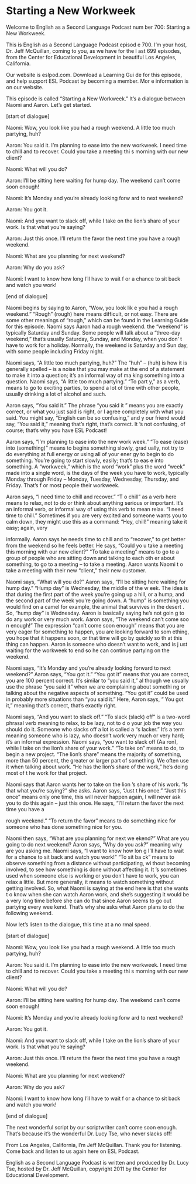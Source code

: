 # Starting a New Workweek

Welcome to English as a Second Language Podcast num ber 700: Starting a New Workweek.

This is English as a Second Language Podcast episod e 700.  I’m your host, Dr. Jeff McQuillan, coming to you, as we have for the l ast 699 episodes, from the Center for Educational Development in beautiful Los  Angeles, California.

Our website is eslpod.com.  Download a Learning Gui de for this episode, and help support ESL Podcast by becoming a member.  Mor e information is on our website.

This episode is called “Starting a New Workweek.”  It’s a dialogue between Naomi and Aaron.  Let’s get started.

[start of dialogue]

Naomi:  Wow, you look like you had a rough weekend.   A little too much partying, huh?

Aaron:  You said it.  I’m planning to ease into the  new workweek.  I need time to chill and to recover.  Could you take a meeting thi s morning with our new client?

Naomi:  What will you do?

Aaron:  I’ll be sitting here waiting for hump day.  The weekend can’t come soon enough!

Naomi:  It’s Monday and you’re already looking forw ard to next weekend?

Aaron:  You got it.

Naomi:  And you want to slack off, while I take on the lion’s share of your work. Is that what you’re saying?

Aaron:  Just this once.  I’ll return the favor the next time you have a rough weekend.

Naomi:  What are you planning for next weekend?

Aaron:  Why do you ask?

 Naomi:  I want to know how long I’ll have to wait f or a chance to sit back and watch you work!

[end of dialogue]

Naomi begins by saying to Aaron, “Wow, you look lik e you had a rough weekend.”  “Rough” (rough) here means difficult, or  not easy.  There are some other meanings of “rough,” which can be found in the Learning Guide for this episode.  Naomi says Aaron had a rough weekend.  the “weekend” is typically Saturday and Sunday.  Some people will talk about a  “three-day weekend,” that’s usually Saturday, Sunday, and Monday, when you don’ t have to work for a holiday.  Normally, the weekend is Saturday and Sun day, with some people including Friday night.

Naomi says, “A little too much partying, huh?”  The  “huh” – (huh) is how it is generally spelled – is a noise that you may make at  the end of a statement to make it into a question; it’s an informal way of ma king something into a question. Naomi says, “A little too much partying.”  “To part y,” as a verb, means to go to exciting parties, to spend a lot of time with other  people, usually drinking a lot of alcohol and such.

Aaron says, “You said it.”  The phrase “you said it ” means you are exactly correct, or what you just said is right, or I agree  completely with what you said. You might say, “English can be so confusing,” and y our friend would say, “You said it,” meaning that’s right, that’s correct.  It ’s not confusing, of course; that’s why you have ESL Podcast!

Aaron says, “I’m planning to ease into the new work week.”  “To ease (ease) into (something)” means to begins something slowly, grad ually, not try to do everything at full energy or using all of your ener gy to begin to do something. You’re going to start slowly, easily; that’s to eas e into something.  A “workweek,” which is the word “work” plus the word “week” made into a single word, is the days of the week you have to work, typically Monday  through Friday – Monday, Tuesday, Wednesday, Thursday, and Friday.  That’s f or most people their workweek.

Aaron says, “I need time to chill and recover.”  “T o chill” as a verb here means to relax, not to do or think about anything serious or  important.  It’s an informal verb, or informal way of using this verb to mean relax.  “I need time to chill.” Sometimes if you are very excited and someone wants  you to calm down, they might use this as a command: “Hey, chill!” meaning take it easy; again, very

informally.  Aaron says he needs time to chill and to “recover,” to get better from the weekend so he feels better.  He says, “Could yo u take a meeting this morning with our new client?”  “To take a meeting” means to go to a group of people who are sitting down and talking to each oth er about something, to go to a meeting – to take a meeting.  Aaron wants Naomi t o take a meeting with their new “client,” their new customer.

Naomi says, “What will you do?”  Aaron says, “I’ll be sitting here waiting for hump day.”  “Hump day” is Wednesday, the middle of the w eek.  The idea is that during the first part of the week you’re going up a hill, or a hump, and the second part of the week you’re going down.  A “hump” is something you would find on a camel for example, the animal that survives in the desert .  So, “hump day” is Wednesday.  Aaron is basically saying he’s not goin g to do any work or very much work.  Aaron says, “The weekend can’t come soo n enough!”  The expression “can’t come soon enough” means that you are very eager for something to happen, you are looking forward to som ething, you hope that it happens soon, or that time will go by quickly so th at this thing can happen. Aaron is someone who doesn’t want to work, and is j ust waiting for the workweek to end so he can continue partying on the weekend.

Naomi says, “It’s Monday and you’re already looking  forward to next weekend?” Aaron says, “You got it.”  “You got it” means that you are correct, you are 100 percent correct.  It’s similar to “you said it,” al though we usually use the phrase “you said it” when we are complaining about somethi ng or talking about the negative aspects of something.  “You got it” could be used in probably more situations than “you said it.”  Here, Aaron says, “ You got it,” meaning that’s correct, that’s exactly right.

Naomi says, “And you want to slack off.”  “To slack  (slack) off” is a two-word phrasal verb meaning to relax, to be lazy, not to d o your job the way you should do it.  Someone who slacks off a lot is called a “s lacker.”  It’s a term meaning someone who is lazy, who doesn’t work very much or very hard; it’s an informal expression.  Naomi says, “you want to slack off (Aa ron), while I take on the lion’s share of your work.”  “To take on” means to do, to begin a new project.  “The lion’s share” means the majority of something, more  than 50 percent, the greater or larger part of something.  We often use it when talking about work.  “He has the lion’s share of the work,” he’s doing most of t he work for that project.

Naomi says that Aaron wants her to take on the lion ’s share of his work.  “Is that what you’re saying?” she asks.  Aaron says, “Just t his once.”  “Just this once” means only one time, this will never happen again, I will never ask you to do this again – just this once.  He says, “I’ll return the favor the next time you have a

rough weekend.”  “To return the favor” means to do something nice for someone who has done something nice for you.

Naomi then says, “What are you planning for next we ekend?”  What are you going to do next weekend?  Aaron says, “Why do you ask?” meaning why are you asking me.  Naomi says, “I want to know how lon g I’ll have to wait for a chance to sit back and watch you work!”  “To sit ba ck” means to observe something from a distance without participating, wi thout becoming involved, to see how something is done without affecting it.  It ’s sometimes used when someone else is working or you don’t have to work, you can relax a little.  But more generally, it means to watch something without  getting involved.  So, what Naomi is saying at the end here is that she wants t o know when she can watch Aaron work, and she’s suggesting it would be a very  long time before she can do that since Aaron seems to go out partying every wee kend.  That’s why she asks what Aaron plans to do the following weekend.

Now let’s listen to the dialogue, this time at a no rmal speed.

[start of dialogue]

Naomi:  Wow, you look like you had a rough weekend.   A little too much partying, huh?

Aaron:  You said it.  I’m planning to ease into the  new workweek.  I need time to chill and to recover.  Could you take a meeting thi s morning with our new client?

Naomi:  What will you do?

Aaron:  I’ll be sitting here waiting for hump day.  The weekend can’t come soon enough!

Naomi:  It’s Monday and you’re already looking forw ard to next weekend?

Aaron:  You got it.

Naomi:  And you want to slack off, while I take on the lion’s share of your work. Is that what you’re saying?

Aaron:  Just this once.  I’ll return the favor the next time you have a rough weekend.

Naomi:  What are you planning for next weekend?

 Aaron:  Why do you ask?

Naomi:  I want to know how long I’ll have to wait f or a chance to sit back and watch you work!

[end of dialogue]

The next wonderful script by our scriptwriter can’t  come soon enough.  That’s because it’s the wonderful Dr. Lucy Tse, who never slacks off!

From Los Angeles, California, I’m Jeff McQuillan.  Thank you for listening.  Come back and listen to us again here on ESL Podcast.

English as a Second Language Podcast is written and  produced by Dr. Lucy Tse, hosted by Dr. Jeff McQuillan, copyright 2011 by the  Center for Educational Development.

